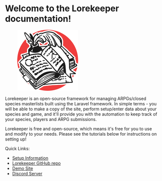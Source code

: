 # Welcome to the Lorekeeper documentation!

<figure>
    <img title="Lorekeeper logo" src="images/lorekeeper-logo.png">
</figure>

Lorekeeper is an open-source framework for managing ARPGs/closed species masterlists built using the Laravel framework. In simple terms - you will be able to make a copy of the site, perform setup/enter data about your species and game, and it'll provide you with the automation to keep track of your species, players and ARPG submissions.

Lorekeeper is free and open-source, which means it's free for you to use and modify to your needs. Please see the tutorials below for instructions on setting up!

Quick Links:

- [Setup Information](guides/setup.md)
- [Lorekeeper GitHub repo](https://github.com/lk-arpg/lorekeeper)
- [Demo Site](http://lorekeeper.me/)
- [Discord Server](https://discord.gg/U4JZfsu)